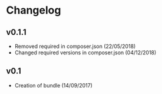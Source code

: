 # Changelog

v0.1.1
------
- Removed required in composer.json (22/05/2018)
- Changed required versions in composer.json (04/12/2018)

v0.1
----
- Creation of bundle (14/09/2017)